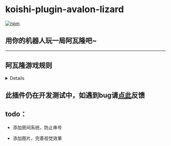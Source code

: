 # koishi-plugin-avalon-lizard

[![npm](https://img.shields.io/npm/v/koishi-plugin-avalon-lizard?style=flat-square)](https://www.npmjs.com/package/koishi-plugin-avalon-lizard)

## 用你的机器人玩一局阿瓦隆吧~
---
## 阿瓦隆游戏规则
<details>

### 游戏目标：
  - 好人阵营：成功完成 3 次任务。
         
  - 坏人阵营：使 3 次任务失败，或成功刺杀梅林。
### 游戏流程：
  - 游戏开始后，玩家需要通过指令“阿瓦隆 加入”加入游戏。

  - 在满足玩家人数（5到11人）后，使用“阿瓦隆 分配”指令进行角色分配。

  - 根据不同角色，玩家可以看到的信息不同。

  - 由系统选择发车人，根据提示选择参与本轮任务的玩家。

  - 参与任务的玩家对任务成功与否进行投票。

  - 最多5轮任务后，游戏结束。
### 刺杀机制：
  - 刺客可以在任何时候刺杀梅林，需要自行判断身份。

  - 若刺杀成功，坏人阵营胜利；若刺杀失败，好人阵营胜利。

  - 刺杀一旦执行，游戏立即结束。
### 湖中仙女：
  - 游戏人数为8到11人时，引入湖中仙女规则。

  - 在第二、三、四轮任务发车前，车长持有湖中仙女，可以查验任意一人身份。
---
### 注意：游戏过程中请遵守游戏规则，确保公平公正。祝你游戏愉快！
</details>

## 此插件仍在开发测试中，如遇到bug请[点此](https://github.com/lizard0126/avalon-lizard.git)反馈
## todo：
- 添加房间系统，防止串号

- 添加图片，完善视觉效果